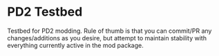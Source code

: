 # PD2 Testbed
Testbed for PD2 modding.
Rule of thumb is that you can commit/PR any changes/additions as you desire, but attempt to maintain stability with everything currently active in the mod package.
